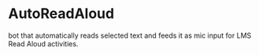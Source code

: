 # AutoReadAloud
bot that automatically reads selected text and feeds it as mic input for LMS Read Aloud activities.
